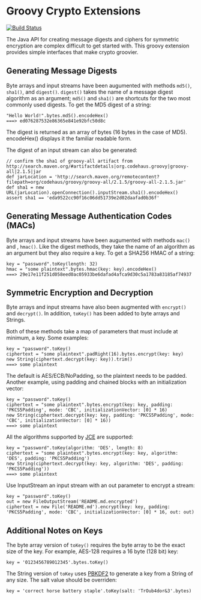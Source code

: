 Groovy Crypto Extensions
========================

[![Build Status](https://travis-ci.org/ataylor284/groovy-crypto-extensions.png?branch=master)](https://travis-ci.org/ataylor284/groovy-crypto-extensions)

The Java API for creating message digests and ciphers for symmetric
encryption are complex difficult to get started with.  This groovy
extension provides simple interfaces that make crypto groovier.


Generating Message Digests
--------------------------

Byte arrays and input streams have been augumented with methods
`md5()`, `sha1()`, and `digest()`.  `digest()` takes the name of a
message digest algorithm as an argument; `md5()` and `sha1()` are
shortcuts for the two most commonly used digests.  To get the MD5
digest of a string:

    "Hello World!".bytes.md5().encodeHex()
    ===> ed076287532e86365e841e92bfc50d8c

The digest is returned as an array of bytes (16 bytes in the case of
MD5).  encodeHex() displays it the familiar readable form.

The digest of an input stream can also be generated:

    // confirm the sha1 of groovy-all artifact from http://search.maven.org/#artifactdetails|org.codehaus.groovy|groovy-all|2.1.5|jar
    def jarLocation = 'http://search.maven.org/remotecontent?filepath=org/codehaus/groovy/groovy-all/2.1.5/groovy-all-2.1.5.jar'
    def sha1 = new URL(jarLocation).openConnection().inputStream.sha1().encodeHex()
    assert sha1 == 'eda9522cc90f16c06dd51739e2d02daafad0b36f'


Generating Message Authentication Codes (MACs)
----------------------------------------------

Byte arrays and input streams have been augumented with methods
`mac()` and , `hmac()`.  Like the digest methods, they take the name
of an algorithm as an argument but they also require a key.  To get a
SHA256 HMAC of a string:

    key = "password".toKey(length: 32)
    hmac = "some plaintext".bytes.hmac(key: key).encodeHex()
    ===> 29e17e11f251d058eed0ac05933be6dafad4afca9d30c5a1783a83185af74937

Symmetric Encryption and Decryption
-----------------------------------

Byte arrays and input streams have also been augmented with
`encrypt()` and `decrypt()`.  In addition, `toKey()` has been added to
byte arrays and Strings.

Both of these methods take a map of parameters that must include at
minimum, a key.  Some examples:

    key = "password".toKey()
    ciphertext = "some plaintext".padRight(16).bytes.encrypt(key: key)
    new String(ciphertext.decrypt(key: key)).trim()
    ===> some plaintext

The default is AES/ECB/NoPadding, so the plaintext needs to be padded.
Another example, using padding and chained blocks with an
initialization vector:

    key = "password".toKey()
    ciphertext = "some plaintext".bytes.encrypt(key: key, padding: 'PKCS5Padding', mode: 'CBC', initializationVector: [0] * 16)
    new String(ciphertext.decrypt(key: key, padding: 'PKCS5Padding', mode: 'CBC', initializationVector: [0] * 16))
    ===> some plaintext

All the algorithms supported by
[JCE](http://docs.oracle.com/javase/7/docs/technotes/guides/security/StandardNames.html#Cipher)
are supported:

    key = "password".toKey(algorithm: 'DES', length: 8)
    ciphertext = "some plaintext".bytes.encrypt(key: key, algorithm: 'DES', padding: 'PKCS5Padding')
    new String(ciphertext.decrypt(key: key, algorithm: 'DES', padding: 'PKCS5Padding'))
    ===> some plaintext
    
Use InputStream an input stream with an out parameter to encrypt a stream:

    key = "password".toKey()
    out = new FileOutputStream('README.md.encrypted')
    ciphertext = new File('README.md').encrypt(key: key, padding: 'PKCS5Padding', mode: 'CBC', initializationVector: [0] * 16, out: out)
    

Additional Notes on Keys
------------------------

The byte array version of `toKey()` requires the byte array to be the
exact size of the key.  For example, AES-128 requires a 16 byte (128
bit) key:

    key = '0123456789012345'.bytes.toKey()

The String version of `toKey` uses
[PBKDF2](https://en.wikipedia.org/wiki/PBKDF2) to generate a key from
a String of any size.  The salt value should be overriden:

    key = 'correct horse battery staple'.toKey(salt: 'TrOub4dor&3'.bytes)

